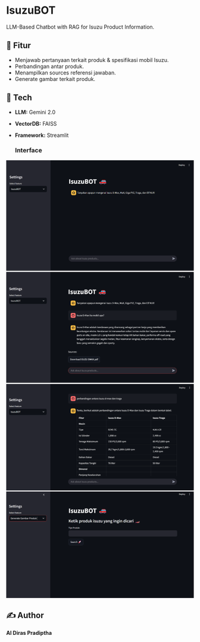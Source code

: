 # IsuzuBOT
LLM-Based Chatbot with RAG for Isuzu Product Information.

## 📌 Fitur
- Menjawab pertanyaan terkait produk & spesifikasi mobil Isuzu.
- Perbandingan antar produk.
- Menampilkan sources referensi jawaban.
- Generate gambar terkait produk.

## 🔧 Tech
- **LLM:** Gemini 2.0
- **VectorDB:** FAISS
- **Framework:** Streamlit

  ### Interface
![Chatbot Interface](screenshots/1.png)
![Chatbot Interface](screenshots/2.png)
![Chatbot Interface](screenshots/3.png)
![Chatbot Interface](screenshots/4.png)

## ✍️ Author

**Al Diras Pradiptha**

